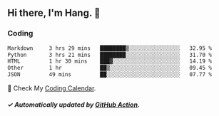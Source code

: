 ## Hi there, I'm Hang. 👋

### Coding

<!--START_SECTION:waka-->

```txt
Markdown     3 hrs 29 mins   ████████▒░░░░░░░░░░░░░░░░   32.95 %
Python       3 hrs 21 mins   ████████░░░░░░░░░░░░░░░░░   31.70 %
HTML         1 hr 30 mins    ███▓░░░░░░░░░░░░░░░░░░░░░   14.19 %
Other        1 hr            ██▒░░░░░░░░░░░░░░░░░░░░░░   09.45 %
JSON         49 mins         ██░░░░░░░░░░░░░░░░░░░░░░░   07.77 %
```

<!--END_SECTION:waka-->

🎉 Check My [Coding Calendar](https://github-chart-huhuhang.vercel.app/huhuhang).

##### ✓ Automatically updated by [GitHub Action](https://github.com/huhuhang/huhuhang/actions).

